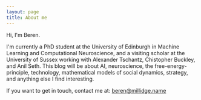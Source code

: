 ```yaml
---
layout: page
title: About me
---
```

Hi, I'm Beren.

I'm currently a PhD student at the University of Edinburgh in Machine Learning and Computational Neuroscience, and a visiting scholar at the University of Sussex working with Alexander Tschantz, Chistopher Buckley, and Anil Seth. This blog will be about AI,
neuroscience, the free-energy-principle, technology, mathematical models of social dynamics, strategy, and anything else I find interesting.

If you want to get in touch, contact me at: beren@millidge.name
